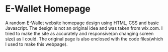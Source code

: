 # E-Wallet Homepage
A random E-Wallet website homepage design using HTML, CSS and basic Javascript. The design is not an original idea and was taken from wix.com. I tried to make the site as accurately and responsive(on changing screen size) as I could. The original page is also enclosed with the code files(which I used to make this webpage).
